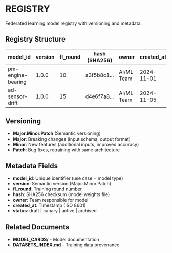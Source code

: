 # REGISTRY

Federated learning model registry with versioning and metadata.

## Registry Structure

| model_id | version | fl_round | hash (SHA256) | owner | created_at | status |
|----------|---------|----------|---------------|-------|------------|--------|
| pm-engine-bearing | 1.0.0 | 10 | a3f5b8c1... | AI/ML Team | 2024-11-01 | active |
| ad-sensor-drift | 1.0.0 | 15 | d4e6f7a8... | AI/ML Team | 2024-11-05 | canary |

## Versioning

- **Major.Minor.Patch** (Semantic versioning)
- **Major**: Breaking changes (input schema, output format)
- **Minor**: New features (additional inputs, improved accuracy)
- **Patch**: Bug fixes, retraining with same architecture

## Metadata Fields

- **model_id**: Unique identifier (use case + model type)
- **version**: Semantic version (Major.Minor.Patch)
- **fl_round**: Training round number
- **hash**: SHA256 checksum (model weights file)
- **owner**: Team responsible for model
- **created_at**: Timestamp (ISO 8601)
- **status**: draft | canary | active | archived

## Related Documents

- **MODEL_CARDS/** - Model documentation
- **DATASETS_INDEX.md** - Training data provenance
